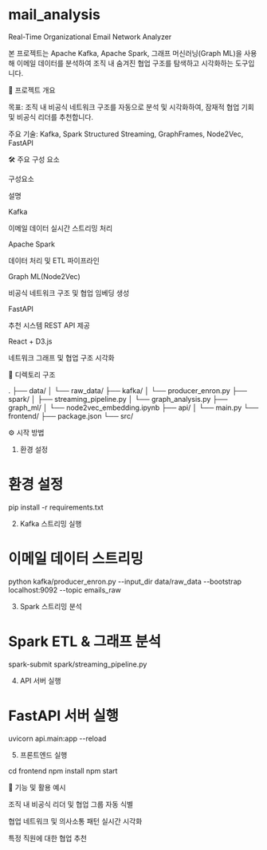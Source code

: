 # mail_analysis
Real-Time Organizational Email Network Analyzer

본 프로젝트는 Apache Kafka, Apache Spark, 그래프 머신러닝(Graph ML)을 사용해 이메일 데이터를 분석하여 조직 내 숨겨진 협업 구조를 탐색하고 시각화하는 도구입니다.

🚀 프로젝트 개요

목표: 조직 내 비공식 네트워크 구조를 자동으로 분석 및 시각화하여, 잠재적 협업 기회 및 비공식 리더를 추천합니다.

주요 기술: Kafka, Spark Structured Streaming, GraphFrames, Node2Vec, FastAPI

🛠 주요 구성 요소

구성요소

설명

Kafka

이메일 데이터 실시간 스트리밍 처리

Apache Spark

데이터 처리 및 ETL 파이프라인

Graph ML(Node2Vec)

비공식 네트워크 구조 및 협업 임베딩 생성

FastAPI

추천 시스템 REST API 제공

React + D3.js

네트워크 그래프 및 협업 구조 시각화

📂 디렉토리 구조

.
├── data/
│   └── raw_data/
├── kafka/
│   └── producer_enron.py
├── spark/
│   ├── streaming_pipeline.py
│   └── graph_analysis.py
├── graph_ml/
│   └── node2vec_embedding.ipynb
├── api/
│   └── main.py
└── frontend/
    ├── package.json
    └── src/

⚙️ 시작 방법

1. 환경 설정

# 환경 설정
pip install -r requirements.txt

2. Kafka 스트리밍 실행

# 이메일 데이터 스트리밍
python kafka/producer_enron.py --input_dir data/raw_data --bootstrap localhost:9092 --topic emails_raw

3. Spark 스트리밍 분석

# Spark ETL & 그래프 분석
spark-submit spark/streaming_pipeline.py

4. API 서버 실행

# FastAPI 서버 실행
uvicorn api.main:app --reload

5. 프론트엔드 실행

cd frontend
npm install
npm start

🧪 기능 및 활용 예시

조직 내 비공식 리더 및 협업 그룹 자동 식별

협업 네트워크 및 의사소통 패턴 실시간 시각화

특정 직원에 대한 협업 추천
